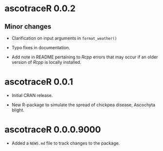 # ascotraceR 0.0.2
## Minor changes

* Clarification on input arguments in `format_weather()`

* Typo fixes in documentation.

* Add note in README pertaining to _Rcpp_ errors that may occur if an older version of _Rcpp_ is locally installed.

# ascotraceR 0.0.1

* Initial CRAN release.

* New R-package to simulate the spread of chickpea disease, Ascochyta blight.

# ascotraceR 0.0.0.9000

* Added a `NEWS.md` file to track changes to the package.
